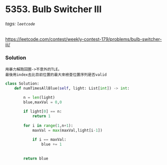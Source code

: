 # 5353. Bulb Switcher III
###### tags: `leetcode`
https://leetcode.com/contest/weekly-contest-179/problems/bulb-switcher-iii/
### Solution
    用暴力解跑回圈->不意外的TLE。
    最後用index去比目前位置的最大來檢查位置序列是否valid
```python
class Solution:
    def numTimesAllBlue(self, light: List[int]) -> int:
        
        n = len(light)
        blue,maxVal = 0,0

        if light[0] == n:
            return 1     
                
        for i in range(1,n+1):
            maxVal = max(maxVal,light[i-1])
                   
            if i == maxVal:
                blue += 1
            
        
        return blue
                
```
